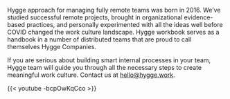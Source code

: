 Hygge approach for managing fully remote teams was born in 2016. We’ve studied successful remote projects, brought in organizational evidence-based practices, and personally experimented with all the ideas well before COVID changed the work culture landscape. Hygge workbook serves as a handbook  in a number of distributed teams that are proud to call themselves Hygge Companies.

If you are serious about building smart internal processes in your team, Hygge team will guide you through all the necessary steps to create meaningful work culture.
Contact us at hello@hygge.work.

{{< youtube -bcpOwKqCco >}}
